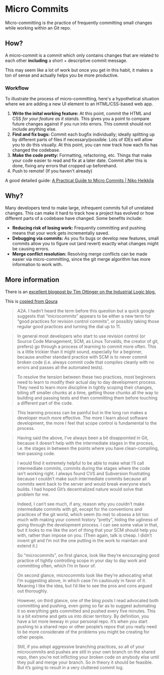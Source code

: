 # Micro Commits

Micro-committing is the practice of frequently committing small changes while working within an Git repo.

## How?

A micro-commit is a commit which only contains changes that are related to each other **including** a short + descriptive commit message.

This may seem like a lot of work but once you get in this habit, it makes a ton of sense and actually helps you be more productive.

### Workflow

To illustrate the process of micro-committing, here's a hypothetical situation where we are adding a new UI element to an HTML/CSS-based web app.

1. **Write the inital working feature:**
   At this point, commit the HTML and CSS _for your feature as it stands._ This gives you a point to compare future changes against if you run into errors. This commit should not include anything else.
2. **Find and fix bugs:** Commit each bugfix individually; ideally splitting up by different parts of files if necessary/possible. Lots of IDEs will allow you to do this visually. At this point, you can now track how each fix has changed the codebase.
3. **Make the code pretty:** Formatting, refactoring, etc. Things that make your code easier to read and fix at a later date. Commit after this is done, fixing any errors that cropped up beforehand.
4. Push to remote! (If you haven't already)

A good detailed guide: [A Practical Guide to Micro Commits | Niko Heikkila](https://world.hey.com/niko.heikkila/a-practical-guide-to-micro-commits-a37151eb)

## Why?

Many developers tend to make large, infrequent commits full of unrelated changes. This can make it hard to track how a project has evolved or how different parts of a codebase have changed. Some benefits include:

- **Reducing risk of losing work:** Frequently committing and pushing means that your work gets incrementally saved.
- **Debugging via commits:** As you fix bugs or develop new features, small commits allow you to figure out (and revert) exactly what changes might be causing errors.
- **Merge conflict resolution:** Resolving merge conflicts can be made easier via micro-committing, since the git merge algorithm has more information to work with.

## More information

There is an [excellent blogpost by Tim Ottinger on the Industrial Logic blog.](https://www.industriallogic.com/blog/whats-this-about-micro-commits/)

This is [copied from Qoura](https://www.quora.com/What-is-the-meaning-of-Micro-Commit-in-Git-Is-it-for-the-small-changes-If-it-is-then-how-can-we-perform-Micro-Commit-for-small-changes/answer/Steven-J-Owens?ch=10&share=eee75e4d&srid=ifcN)

> A2A. I hadn’t heard the term before this question but a quick google suggests that “microcommits” appears to be either a new term for “good practices for revision control commits”, or possibly taking those regular good practices and turning the dial up to 11.

> In general most developers who start to use revision control (or Source Code Management, SCM, as Linus Torvalds, the creator of git, prefers) go through a process of learning to commit more often. This is a little trickier than it might sound, especially for a beginner, because another standard practice with SCM is to never commit broken code (i.e. always commit code that compiles cleanly with no errors and passes all the automated tests).

> To resolve the tension between these two practices, most beginners need to learn to modify their actual day to day development process. They need to learn more discipline in tightly scoping their changes, biting off smaller chunks at a time, getting those chunks all the way to building and passing tests and then committing them before touching a different part of the code.

> This learning process can be painful but in the long run makes a developer much more effective. The more I learn about software development, the more I feel that scope control is fundamental to the process.

> Having said the above, I’ve always been a bit disappointed in Git, because it doesn’t help with the intermediate stages in the process, i.e. the stages in between the points where you have clean-compiling, test-passing code.

> I would find it extremely helpful to be able to make what I’ll call intermediate commits, commits during the stages where the code isn’t working right. I always found CVS and Subversion frustrating because I couldn’t make such intermediate commits because all commits went back to the server and would break everyone else’s builds. I had hoped Git’s decentralized nature would solve that problem for me.

> Indeed, I can’t see much, if any, reason why you couldn’t make intermediate commits with git, except for the conventions and practices of the git world, which seem (to me) to obsess a bit too much with making your commit history “pretty”, hiding the ugliness of going through the development process. I can see some value in that, but it looks to me like the sort of thing that your SCM should help you with, rather than impose on you. (Then again, talk is cheap. I didn’t invent git and I’m not the one putting in the work to maintain and extend it.)

> So “microcommits”, on first glance, look like they’re encouraging good practice of tightly controlling scope in your day to day work and committing often, which I’m in favor of.

> On second glance, microcommits look like they’re advocating what I’m suggesting above, in which case I’m cautiously in favor of it. Meaning I like the idea, but I’d like to see the pros and cons argued out thoroughly.

> However, on third glance, one of the blog posts I read advocated both committing and pushing, even going so far as to suggest automating it so everything gets committed and pushed every five minutes. This is a bit extreme and gets us into dicier territory. By definition, you have a lot more leeway in your personal repo. It’s when you start pushing to a shared repo or other people’s repos that you really need to be more considerate of the problems you might be creating for other people.

> Still, if you adopt aggressive branching practices, so all of your microcommits and pushes are still in your own branch on the shared repo, then you’re not inflicting your broken code on anybody else until they pull and merge your branch. So in theory it should be feasible. But it’s going to result in a very cluttered commit log.

